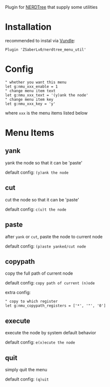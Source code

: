 Plugin for [NERDTree](https://github.com/scrooloose/nerdtree) that supply some utilities

# Installation

recommended to instal via [Vundle](https://github.com/VundleVim/Vundle.vim):

```
Plugin 'ZSaberLv0/nerdtree_menu_util'
```

# Config

```vim
" whether you want this menu
let g:nmu_xxx_enable = 1
" change menu item text
let g:nmu_xxx_text = '(y)ank the node'
" change menu item key
let g:nmu_xxx_key = 'y'
```

where `xxx` is the menu items listed below

# Menu Items

## yank

yank the node so that it can be 'paste'

default config: `(y)ank the node`

## cut

cut the node so that it can be 'paste'

default config: `c(u)t the node`

## paste

after `yank` or `cut`, paste the node to current node

default config: `(p)aste yanked/cut node`

## copypath

copy the full path of current node

default config: `copy path of current (n)ode`

extra config:

```vim
" copy to which register
let g:nmu_copypath_registers = ['*', '"', '0']
```

## execute

execute the node by system default behavior

default config: `e(x)ecute the node`

## quit

simply quit the menu

default config: `(q)uit`

